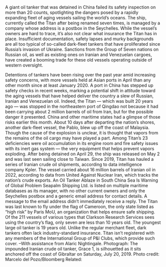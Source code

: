 A giant oil tanker that was detained in China failed its safety inspection on more than 20 counts, spotlighting the dangers posed by a rapidly expanding fleet of aging vessels sailing the world’s oceans.
The ship, currently called the Titan after being renamed seven times, is managed by a company whose address is a postbox in the Seychelles. While the vessel’s owners are hard to trace, it’s also not clear what insurance the Titan has in place.
Insufficient documentation, safety lapses and murky backgrounds are all too typical of so-called dark-fleet tankers that have proliferated since Russia’s invasion of Ukraine. Sanctions from the Group of Seven nations on Russian oil, as well as existing ones on Iranian and Venezuelan cargoes, have created a booming trade for these old vessels operating outside of western oversight.

Detentions of tankers have been rising over the past year amid increasing safety concerns, with more vessels held at Asian ports in April than any other month since at least January 2020. A port in China has stepped up safety checks in recent weeks, marking a potential shift in attitude toward the aging vessels that have helped deliver the country a slew of Russian, Iranian and Venezuelan oil.
Indeed, the Titan — which was built 20 years ago — was stopped in the northeastern port of Qingdao not because it had been carrying about 2 million barrels of oil from Iran, but for the possible danger it presented.
China and other maritime states had a glimpse of those risks earlier this month. About 10 days after departing the nation’s shores, another dark-fleet vessel, the Pablo, blew up off the coast of Malaysia. Though the cause of the explosion is unclear, it is thought that vapors from the remains of the oil cargo may have played a part.
Among Titan’s 23 deficiencies were oil accumulation in its engine room and fire safety issues with its inert gas system — the very equipment that helps prevent vapors exploding. After being detained on April 29, the ship was released on May 2 and was last seen sailing close to Taiwan.
Since 2019, Titan has hauled a series of Iranian crude oil shipments, according to data intelligence company Kpler. The vessel carried about 16 million barrels of Iranian oil in 2022, according to data from United Against Nuclear Iran, which tracks the nation’s crude exports.
An Oil Tanker Ablaze in South China Sea Is Warning of Global Problem
Seapalm Shipping Ltd. is listed on multiple maritime databases as its manager, with no other current owners and only the Seychelles postbox and a generic email address for contact details. A message to the email address didn’t immediately receive a reply.
The Titan was last known to fly under the flag of Cameroon, the only state listed as “high risk” by Paris MoU, an organization that helps ensure safe shipping. Of the 211 vessels of various types that Clarkson Research Services sees using the country’s flag, only seven are less than 10 years old. The youngest large oil tanker is 19 years old.
Unlike the regular merchant fleet, dark tankers often lack industry-standard insurance. Titan isn’t registered with any members of the International Group of P&I Clubs, which provide such cover.
–With assistance from Alaric Nightingale.
Photograph: The impounded Iranian crude oil tanker, Grace 1, is silhouetted as it sits anchored off the coast of Gibraltar on Saturday, July 20, 2019. Photo credit: Marcelo del Pozo/Bloomberg
Related: